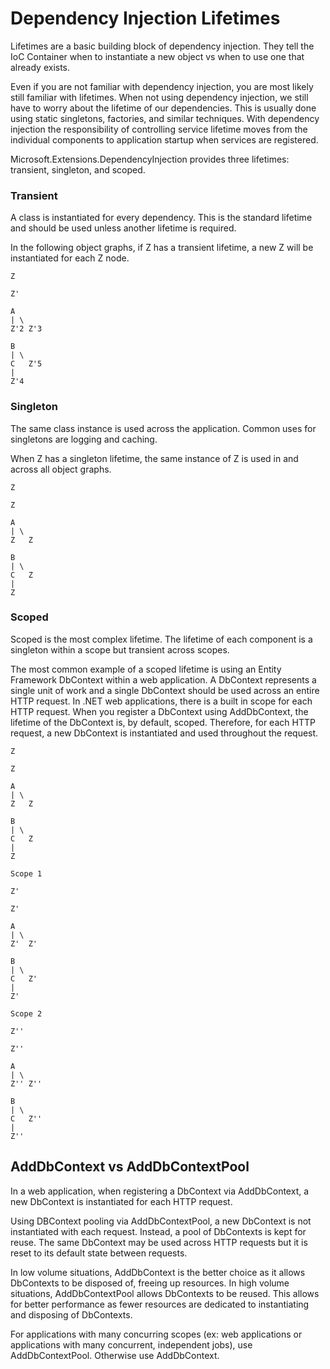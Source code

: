 # Dependency Injection Lifetimes

Lifetimes are a basic building block of dependency injection. They tell the IoC Container when to instantiate a new object vs when to use one that already exists.

Even if you are not familiar with dependency injection, you are most likely still familiar with lifetimes. When not using dependency injection, we still have to worry about the lifetime of our dependencies. This is usually done using static singletons, factories, and similar techniques. With dependency injection the responsibility of controlling service lifetime moves from the individual components to application startup when services are registered.

Microsoft.Extensions.DependencyInjection provides three lifetimes: transient, singleton, and scoped.

### Transient

A class is instantiated for every dependency. This is the standard lifetime and should be used unless another lifetime is required.

In the following object graphs, if Z has a transient lifetime, a new Z will be instantiated for each Z node.

```
Z

Z'

A
| \
Z'2 Z'3

B
| \
C   Z'5
|
Z'4
```

### Singleton

The same class instance is used across the application. Common uses for singletons are logging and caching.

When Z has a singleton lifetime, the same instance of Z is used in and across all object graphs.

```
Z

Z

A
| \
Z   Z

B
| \
C   Z
|
Z
```

### Scoped

Scoped is the most complex lifetime. The lifetime of each component is a singleton within a scope but transient across scopes.

The most common example of a scoped lifetime is using an Entity Framework DbContext within a web application. A DbContext represents a single unit of work and a single DbContext should be used across an entire HTTP request. In .NET web applications, there is a built in scope for each HTTP request. When you register a DbContext using AddDbContext, the lifetime of the DbContext is, by default, scoped. Therefore, for each HTTP request, a new DbContext is instantiated and used throughout the request.

```
Z

Z

A
| \
Z   Z

B
| \
C   Z
|
Z

Scope 1

Z'

Z'

A
| \
Z'  Z'

B
| \
C   Z'
|
Z'

Scope 2

Z''

Z''

A
| \
Z'' Z''

B
| \
C   Z''
|
Z''
```

## AddDbContext vs AddDbContextPool

In a web application, when registering a DbContext via AddDbContext, a new DbContext is instantiated for each HTTP request.

Using DBContext pooling via AddDbContextPool, a new DbContext is not instantiated with each request. Instead, a pool of DbContexts is kept for reuse. The same DbContext may be used across HTTP requests but it is reset to its default state between requests.

In low volume situations, AddDbContext is the better choice as it allows DbContexts to be disposed of, freeing up resources. In high volume situations, AddDbContextPool allows DbContexts to be reused. This allows for better performance as fewer resources are dedicated to instantiating and disposing of DbContexts.

For applications with many concurring scopes (ex: web applications or applications with many concurrent, independent jobs), use AddDbContextPool. Otherwise use AddDbContext.
